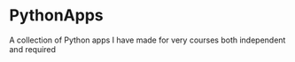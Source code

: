 # PythonApps
A collection of Python apps I have made for very courses both independent and required
